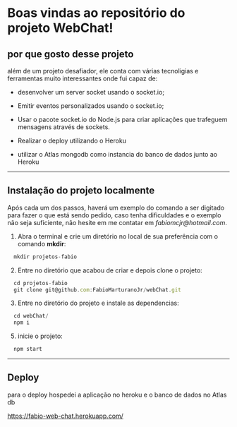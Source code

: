 
# Boas vindas ao repositório do projeto WebChat!

## por que gosto desse projeto

além de um projeto desafiador, ele conta com várias tecnoligias e ferramentas muito interessantes onde fui capaz de:

- desenvolver um server socket usando o socket.io;

- Emitir eventos personalizados usando o socket.io;

- Usar o pacote socket.io do Node.js para criar aplicações que trafeguem mensagens através de sockets.

- Realizar o deploy utilizando o Heroku

- utilizar o Atlas mongodb como instancia do banco de dados junto ao Heroku

---

## Instalação do projeto localmente

Após cada um dos passos, haverá um exemplo do comando a ser digitado para fazer o que está sendo pedido, caso tenha dificuldades e o exemplo não seja suficiente, não hesite em me contatar em _fabiomcjr@hotmail.com_.

1. Abra o terminal e crie um diretório no local de sua preferência com o comando **mkdir**:
```javascript
  mkdir projetos-fabio
```

2. Entre no diretório que acabou de criar e depois clone o projeto:
```javascript
  cd projetos-fabio
  git clone git@github.com:FabioMarturanoJr/webChat.git
```

3. Entre no diretório do projeto e instale as dependencias:
```javascript
  cd webChat/
  npm i
```

5. inicie o projeto:
```javascript
  npm start
```
---

## Deploy

para o deploy hospedei a aplicação no heroku e o banco de dados no Atlas db

https://fabio-web-chat.herokuapp.com/
